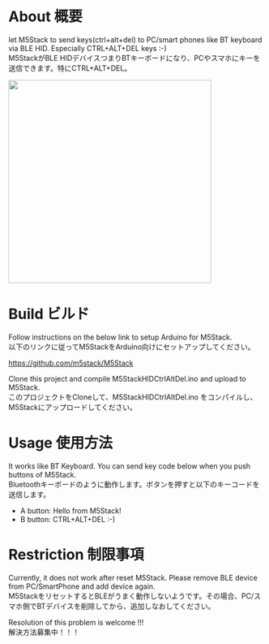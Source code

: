 # About 概要
let M5Stack to send keys(ctrl+alt+del) to PC/smart phones like BT keyboard via BLE HID. Especially CTRL+ALT+DEL keys :-)\
M5StackがBLE HIDデバイスつまりBTキーボードになり、PCやスマホにキーを送信できます。特にCTRL+ALT+DEL。

<img src="https://user-images.githubusercontent.com/618417/38174769-6b217e7c-360d-11e8-9a94-2b2ac8410b8e.jpg" width="400px">

# Build ビルド
Follow instructions on the below link to setup Arduino for M5Stack. \
以下のリンクに従ってM5StackをArduino向けにセットアップしてください。

https://github.com/m5stack/M5Stack

Clone this project and compile M5StackHIDCtrlAltDel.ino and upload to M5Stack. \
このプロジェクトをCloneして、M5StackHIDCtrlAltDel.ino をコンパイルし、M5Stackにアップロードしてください。

# Usage 使用方法
It works like BT Keyboard. You can send key code below when you push buttons of M5Stack. \
Bluetoothキーボードのように動作します。ボタンを押すと以下のキーコードを送信します。

* A button: Hello from M5Stack!
* B button: CTRL+ALT+DEL :-)

# Restriction 制限事項
Currently, it does not work after reset M5Stack. Please remove BLE device from PC/SmartPhone and add device again. \
M5StackをリセットするとBLEがうまく動作しないようです。その場合、PC/スマホ側でBTデバイスを削除してから、追加しなおしてください。

Resolution of this problem is welcome !!! \
解決方法募集中！！！
